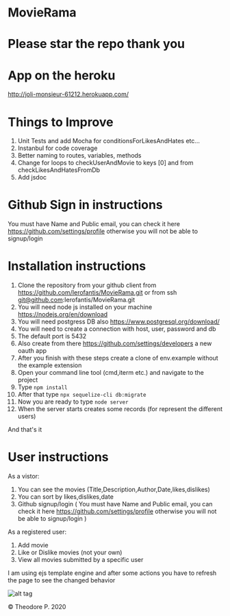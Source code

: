 # MovieRama

# Please star the repo thank you

# App on the heroku

http://joli-monsieur-61212.herokuapp.com/

# Things to Improve

1) Unit Tests and add Mocha for conditionsForLikesAndHates etc...
2) Instanbul for code coverage
3) Better naming to routes, variables, methods
4) Change for loops to checkUserAndMovie to keys [0] and from checkLikesAndHatesFromDb 
5) Add jsdoc

# Github Sign in instructions

You must have Name and Public email, you can check it here https://github.com/settings/profile otherwise you will not be able to signup/login

# Installation instructions

1) Clone the repository from your github client from https://github.com/Ierofantis/MovieRama.git or from ssh git@github.com:Ierofantis/MovieRama.git
2) You will need node js installed on your machine https://nodejs.org/en/download
3) You will need postgress DB also https://www.postgresql.org/download/
4) You will need to create a connection with host, user, password and db 
5) The default port is 5432
6) Also create from there https://github.com/settings/developers a new oauth app
7) After you finish with these steps create a clone of env.example without the example extension
8) Open your command line tool (cmd,iterm etc.) and navigate to the project
9) Type `npm install`
10) After that type `npx sequelize-cli db:migrate`
11) Now you are ready to type `node server`
12) When the server starts creates some records (for represent the different users)

And that's it

# User instructions

As a vistor:

1) You can see the movies (Title,Description,Author,Date,likes,dislikes)
2) You can sort by likes,dislikes,date
3) Github signup/login ( You must have Name and Public email, you can check it here https://github.com/settings/profile otherwise you will not be able to signup/login )

As a registered user:

1) Add movie
2) Like or Dislike movies (not your own)
3) View all movies submitted by a specific user

I am using ejs template engine and after some actions you have to refresh the page to see the changed behavior

![alt tag](https://i.imgur.com/yCbxIDj.jpg)

© Theodore P. 2020

